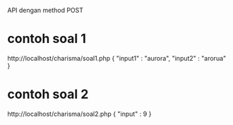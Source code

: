 API dengan method POST

# contoh soal 1
http://localhost/charisma/soal1.php
{ "input1" : "aurora",
  "input2" : "arorua" 
}

# contoh soal 2
http://localhost/charisma/soal2.php
{
"input" : 9
}
